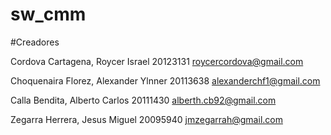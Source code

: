 # sw_cmm

#Creadores

Cordova Cartagena, Roycer Israel 
20123131
roycercordova@gmail.com

Choquenaira Florez, Alexander Ylnner 
20113638
alexanderchf1@gmail.com

Calla Bendita, Alberto Carlos 
20111430
alberth.cb92@gmail.com

Zegarra Herrera, Jesus Miguel
20095940
jmzegarrah@gmail.com

